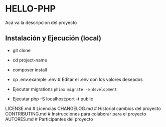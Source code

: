# HELLO-PHP

Acá va la descripcion del proyecto

## Instalación y Ejecución (local)

-   git clone <url repositorio>

-   cd project-name

-   composer install

-   cp .env.example .env # Editar el .env con los valores deseados

-   Ejecutar migrations `phinx migrate -e development` 

-   Ejecutar php -S localhost:port -t public

LICENSE.md # Licencias
CHANGELOG.md # Historial cambios del proyecto
CONTRIBUTING.md # Instrucciones para colaborar para el proyecto
AUTORES.md # Participantes del proyecto
